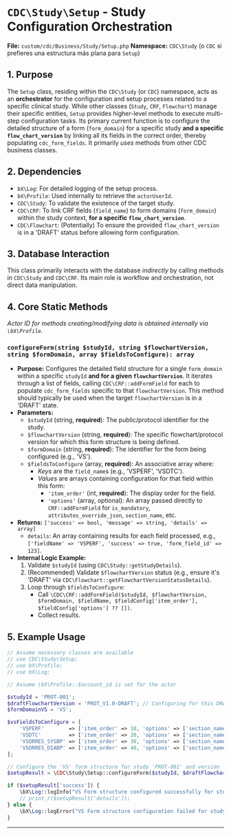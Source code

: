 # `CDC\Study\Setup` - Study Configuration Orchestration

**File:** `custom/cdc/Business/Study/Setup.php`
**Namespace:** `CDC\Study` (o `CDC` si prefieres una estructura más plana para `Setup`)

## 1. Purpose

The `Setup` class, residing within the `CDC\Study` (or `CDC`) namespace, acts as an **orchestrator** for the configuration and setup processes related to a specific clinical study. While other classes (`Study`, `CRF`, `Flowchart`) manage their specific entities, `Setup` provides higher-level methods to execute multi-step configuration tasks. Its primary current function is to configure the detailed structure of a form (`form_domain`) for a specific study **and a specific `flow_chart_version`** by linking all its fields in the correct order, thereby populating `cdc_form_fields`. It primarily *uses* methods from other CDC business classes.

## 2. Dependencies

* `bX\Log`: For detailed logging of the setup process.
* `bX\Profile`: Used internally to retrieve the `actorUserId`.
* `CDC\Study`: To validate the existence of the target study.
* `CDC\CRF`: To link CRF fields (`field_name`) to form domains (`form_domain`) within the study context, **for a specific `flow_chart_version`**.
* `CDC\Flowchart`: (Potentially) To ensure the provided `flow_chart_version` is in a 'DRAFT' status before allowing form configuration.

## 3. Database Interaction

This class primarily interacts with the database *indirectly* by calling methods in `CDC\Study` and `CDC\CRF`. Its main role is workflow and orchestration, not direct data manipulation.

## 4. Core Static Methods

*Actor ID for methods creating/modifying data is obtained internally via `\bX\Profile`.*

### `configureForm(string $studyId, string $flowchartVersion, string $formDomain, array $fieldsToConfigure): array`

* **Purpose:** Configures the detailed field structure for a single `form_domain` within a specific `studyId` **and for a given `flowchartVersion`**. It iterates through a list of fields, calling `CDC\CRF::addFormField` for each to populate `cdc_form_fields` specific to that `flowchartVersion`. This method should typically be used when the target `flowchartVersion` is in a 'DRAFT' state.
* **Parameters:**
    * `$studyId` (string, **required**): The public/protocol identifier for the study.
    * `$flowchartVersion` (string, **required**): The specific flowchart/protocol version for which this form structure is being defined.
    * `$formDomain` (string, **required**): The identifier for the form being configured (e.g., 'VS').
    * `$fieldsToConfigure` (array, **required**): An associative array where:
        * *Keys* are the `field_name`s (e.g., 'VSPERF', 'VSDTC').
        * *Values* are arrays containing configuration for that field within this form:
            * `'item_order'` (int, **required**): The display order for the field.
            * `'options'` (array, optional): An array passed directly to `CRF::addFormField` for `is_mandatory`, `attributes_override_json`, `section_name`, etc.
* **Returns:** `['success' => bool, 'message' => string, 'details' => array]`
    * `details`: An array containing results for each field processed, e.g., `['fieldName' => 'VSPERF', 'success' => true, 'form_field_id' => 123]`.
* **Internal Logic Example:**
    1.  Validate `$studyId` (using `CDC\Study::getStudyDetails`).
    2.  (Recommended) Validate `$flowchartVersion` status (e.g., ensure it's 'DRAFT' via `CDC\Flowchart::getFlowchartVersionStatusDetails`).
    3.  Loop through `$fieldsToConfigure`:
        * Call `\CDC\CRF::addFormField($studyId, $flowchartVersion, $formDomain, $fieldName, $fieldConfig['item_order'], $fieldConfig['options'] ?? [])`.
        * Collect results.

## 5. Example Usage

```php
// Assume necessary classes are available
// use CDC\Study\Setup;
// use bX\Profile;
// use bX\Log;

// Assume \bX\Profile::$account_id is set for the actor

$studyId = 'PROT-001';
$draftFlowchartVersion = 'PROT_V1.0-DRAFT'; // Configuring for this DRAFT version
$formDomainVS = 'VS';

$vsFieldsToConfigure = [
    'VSPERF'        => ['item_order' => 10, 'options' => ['section_name' => 'Visit Details', 'is_mandatory' => true]],
    'VSDTC'         => ['item_order' => 20, 'options' => ['section_name' => 'Visit Details']],
    'VSORRES_SYSBP' => ['item_order' => 30, 'options' => ['section_name' => 'Blood Pressure Results']],
    'VSORRES_DIABP' => ['item_order' => 40, 'options' => ['section_name' => 'Blood Pressure Results']],
];

// Configure the 'VS' form structure for study 'PROT-001' and version 'PROT_V1.0-DRAFT'
$setupResult = \CDC\Study\Setup::configureForm($studyId, $draftFlowchartVersion, $formDomainVS, $vsFieldsToConfigure);

if ($setupResult['success']) {
    \bX\Log::logInfo("VS Form structure configured successfully for study $studyId, version $draftFlowchartVersion.");
    // print_r($setupResult['details']);
} else {
    \bX\Log::logError("VS Form structure configuration failed for study $studyId, version $draftFlowchartVersion: " . $setupResult['message']);
}
```

---

